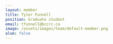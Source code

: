 ```yaml
---
layout: member
title: Tyler Funnell
position: Graduate student
email: tfunnell@bccrc.ca
image: /assets/images/team/default-member.png
alum: false
---
```

